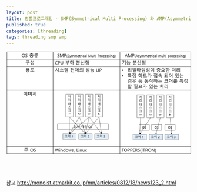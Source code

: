 ```yaml
---
layout: post
title: 병렬프로그래밍 - SMP(Symmetrical Multi Processing) 와 AMP(Asymmetrical multi processing)
published: true
categories: [threading]
tags: threading smp amp
---
```

  
![](/images/2017_multithread_SMP_AMP.PNG)    
  
   
  
<br> 
<br>  
  
참고 http://monoist.atmarkit.co.jp/mn/articles/0812/18/news123_2.html 
